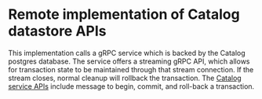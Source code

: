 # Remote implementation of Catalog datastore APIs

This implementation calls a gRPC service which is backed by the Catalog postgres
database. The service offers a streaming gRPC API, which allows for transaction
state to be maintained through that stream connection. If the stream closes,
normal cleanup will rollback the transaction. The [Catalog service APIs] include
message to begin, commit, and roll-back a transaction.

[Catalog service APIs]: http://github.com/smartcontractkit/chainlink-catalog
